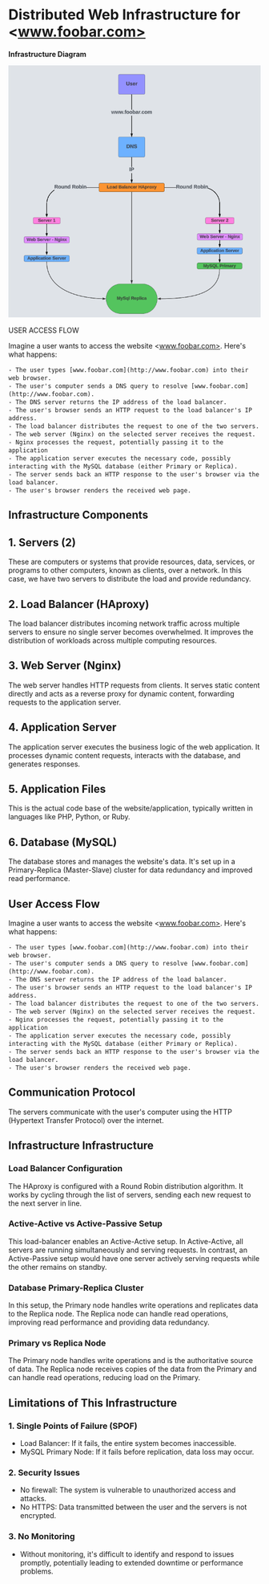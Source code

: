 # Distributed Web Infrastructure for <www.foobar.com>

**Infrastructure Diagram**

![Alt text](./1-distributed_web_infrastructure.png)

USER ACCESS FLOW

Imagine a user wants to access the website <www.foobar.com>. Here's what happens:

    - The user types [www.foobar.com](http://www.foobar.com) into their web browser.
    - The user's computer sends a DNS query to resolve [www.foobar.com](http://www.foobar.com).
    - The DNS server returns the IP address of the load balancer.
    - The user's browser sends an HTTP request to the load balancer's IP address.
    - The load balancer distributes the request to one of the two servers.
    - The web server (Nginx) on the selected server receives the request.
    - Nginx processes the request, potentially passing it to the application
    - The application server executes the necessary code, possibly interacting with the MySQL database (either Primary or Replica).
    - The server sends back an HTTP response to the user's browser via the load balancer.
    - The user's browser renders the received web page.

## Infrastructure Components

## 1. Servers (2)

These are computers or systems that provide resources, data, services, or programs to other computers, known as clients, over a network. In this case, we have two servers to distribute the load and provide redundancy.

## 2. Load Balancer (HAproxy)

The load balancer distributes incoming network traffic across multiple servers to ensure no single server becomes overwhelmed. It improves the distribution of workloads across multiple computing resources.

## 3. Web Server (Nginx)

The web server handles HTTP requests from clients. It serves static content directly and acts as a reverse proxy for dynamic content, forwarding requests to the application server.

## 4. Application Server

The application server executes the business logic of the web application. It processes dynamic content requests, interacts with the database, and generates responses.

## 5. Application Files

This is the actual code base of the website/application, typically written in languages like PHP, Python, or Ruby.

## 6. Database (MySQL)

The database stores and manages the website's data. It's set up in a Primary-Replica (Master-Slave) cluster for data redundancy and improved read performance.

## User Access Flow

Imagine a user wants to access the website <www.foobar.com>. Here's what happens:

    - The user types [www.foobar.com](http://www.foobar.com) into their web browser.
    - The user's computer sends a DNS query to resolve [www.foobar.com](http://www.foobar.com).
    - The DNS server returns the IP address of the load balancer.
    - The user's browser sends an HTTP request to the load balancer's IP address.
    - The load balancer distributes the request to one of the two servers.
    - The web server (Nginx) on the selected server receives the request.
    - Nginx processes the request, potentially passing it to the application
    - The application server executes the necessary code, possibly interacting with the MySQL database (either Primary or Replica).
    - The server sends back an HTTP response to the user's browser via the load balancer.
    - The user's browser renders the received web page.

## Communication Protocol

The servers communicate with the user's computer using the HTTP (Hypertext Transfer Protocol) over the internet.

## Infrastructure Infrastructure

### Load Balancer Configuration

The HAproxy is configured with a Round Robin distribution algorithm. It works by cycling through the list of servers, sending each new request to the next server in line.

### Active-Active vs Active-Passive Setup

This load-balancer enables an Active-Active setup. In Active-Active, all servers are running simultaneously and serving requests. In contrast, an Active-Passive setup would have one server actively serving requests while the other remains on standby.

### Database Primary-Replica Cluster

In this setup, the Primary node handles write operations and replicates data to the Replica node. The Replica node can handle read operations, improving read performance and providing data redundancy.

### Primary vs Replica Node

The Primary node handles write operations and is the authoritative source of data. The Replica node receives copies of the data from the Primary and can handle read operations, reducing load on the Primary.

## Limitations of This Infrastructure

### 1. Single Points of Failure (SPOF)

- Load Balancer: If it fails, the entire system becomes inaccessible.
- MySQL Primary Node: If it fails before replication, data loss may occur.

### 2. Security Issues

- No firewall: The system is vulnerable to unauthorized access and attacks.
- No HTTPS: Data transmitted between the user and the servers is not encrypted.

### 3. No Monitoring

- Without monitoring, it's difficult to identify and respond to issues promptly, potentially leading to extended downtime or performance problems.
